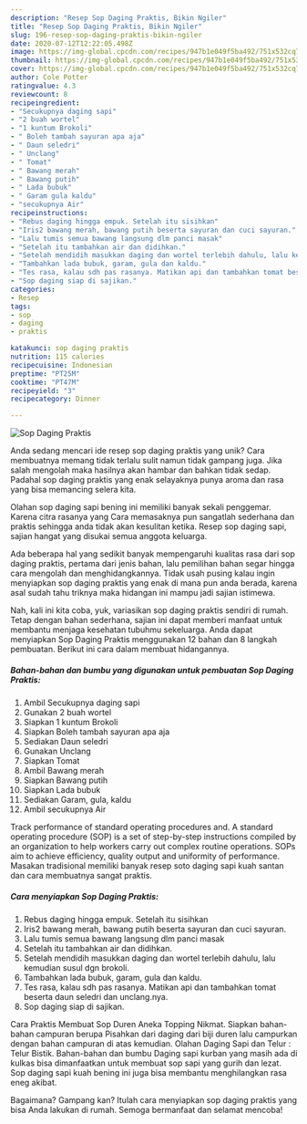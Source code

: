 ```yaml
---
description: "Resep Sop Daging Praktis, Bikin Ngiler"
title: "Resep Sop Daging Praktis, Bikin Ngiler"
slug: 196-resep-sop-daging-praktis-bikin-ngiler
date: 2020-07-12T12:22:05.498Z
image: https://img-global.cpcdn.com/recipes/947b1e049f5ba492/751x532cq70/sop-daging-praktis-foto-resep-utama.jpg
thumbnail: https://img-global.cpcdn.com/recipes/947b1e049f5ba492/751x532cq70/sop-daging-praktis-foto-resep-utama.jpg
cover: https://img-global.cpcdn.com/recipes/947b1e049f5ba492/751x532cq70/sop-daging-praktis-foto-resep-utama.jpg
author: Cole Potter
ratingvalue: 4.3
reviewcount: 8
recipeingredient:
- "Secukupnya daging sapi"
- "2 buah wortel"
- "1 kuntum Brokoli"
- " Boleh tambah sayuran apa aja"
- " Daun seledri"
- " Unclang"
- " Tomat"
- " Bawang merah"
- " Bawang putih"
- " Lada bubuk"
- " Garam gula kaldu"
- "secukupnya Air"
recipeinstructions:
- "Rebus daging hingga empuk. Setelah itu sisihkan"
- "Iris2 bawang merah, bawang putih beserta sayuran dan cuci sayuran."
- "Lalu tumis semua bawang langsung dlm panci masak"
- "Setelah itu tambahkan air dan didihkan."
- "Setelah mendidih masukkan daging dan wortel terlebih dahulu, lalu kemudian susul dgn brokoli."
- "Tambahkan lada bubuk, garam, gula dan kaldu."
- "Tes rasa, kalau sdh pas rasanya. Matikan api dan tambahkan tomat beserta daun seledri dan unclang.nya."
- "Sop daging siap di sajikan."
categories:
- Resep
tags:
- sop
- daging
- praktis

katakunci: sop daging praktis 
nutrition: 115 calories
recipecuisine: Indonesian
preptime: "PT25M"
cooktime: "PT47M"
recipeyield: "3"
recipecategory: Dinner

---
```



![Sop Daging Praktis](https://img-global.cpcdn.com/recipes/947b1e049f5ba492/751x532cq70/sop-daging-praktis-foto-resep-utama.jpg)

Anda sedang mencari ide resep sop daging praktis yang unik? Cara membuatnya memang tidak terlalu sulit namun tidak gampang juga. Jika salah mengolah maka hasilnya akan hambar dan bahkan tidak sedap. Padahal sop daging praktis yang enak selayaknya punya aroma dan rasa yang bisa memancing selera kita.

Olahan sop daging sapi bening ini memiliki banyak sekali penggemar. Karena citra rasanya yang Cara memasaknya pun sangatlah sederhana dan praktis sehingga anda tidak akan kesulitan ketika. Resep sop daging sapi, sajian hangat yang disukai semua anggota keluarga.

Ada beberapa hal yang sedikit banyak mempengaruhi kualitas rasa dari sop daging praktis, pertama dari jenis bahan, lalu pemilihan bahan segar hingga cara mengolah dan menghidangkannya. Tidak usah pusing kalau ingin menyiapkan sop daging praktis yang enak di mana pun anda berada, karena asal sudah tahu triknya maka hidangan ini mampu jadi sajian istimewa.


Nah, kali ini kita coba, yuk, variasikan sop daging praktis sendiri di rumah. Tetap dengan bahan sederhana, sajian ini dapat memberi manfaat untuk membantu menjaga kesehatan tubuhmu sekeluarga. Anda dapat menyiapkan Sop Daging Praktis menggunakan 12 bahan dan 8 langkah pembuatan. Berikut ini cara dalam membuat hidangannya.

<!--inarticleads1-->

##### Bahan-bahan dan bumbu yang digunakan untuk pembuatan Sop Daging Praktis:

1. Ambil Secukupnya daging sapi
1. Gunakan 2 buah wortel
1. Siapkan 1 kuntum Brokoli
1. Siapkan  Boleh tambah sayuran apa aja
1. Sediakan  Daun seledri
1. Gunakan  Unclang
1. Siapkan  Tomat
1. Ambil  Bawang merah
1. Siapkan  Bawang putih
1. Siapkan  Lada bubuk
1. Sediakan  Garam, gula, kaldu
1. Ambil secukupnya Air


Track performance of standard operating procedures and. A standard operating procedure (SOP) is a set of step-by-step instructions compiled by an organization to help workers carry out complex routine operations. SOPs aim to achieve efficiency, quality output and uniformity of performance. Masakan tradisional memiliki banyak resep soto daging sapi kuah santan dan cara membuatnya sangat praktis. 

<!--inarticleads2-->

##### Cara menyiapkan Sop Daging Praktis:

1. Rebus daging hingga empuk. Setelah itu sisihkan
1. Iris2 bawang merah, bawang putih beserta sayuran dan cuci sayuran.
1. Lalu tumis semua bawang langsung dlm panci masak
1. Setelah itu tambahkan air dan didihkan.
1. Setelah mendidih masukkan daging dan wortel terlebih dahulu, lalu kemudian susul dgn brokoli.
1. Tambahkan lada bubuk, garam, gula dan kaldu.
1. Tes rasa, kalau sdh pas rasanya. Matikan api dan tambahkan tomat beserta daun seledri dan unclang.nya.
1. Sop daging siap di sajikan.


Cara Praktis Membuat Sop Duren Aneka Topping Nikmat. Siapkan bahan-bahan campuran berupa Pisahkan dari daging dari biji duren lalu campurkan dengan bahan campuran di atas kemudian. Olahan Daging Sapi dan Telur : Telur Bistik. Bahan-bahan dan bumbu  Daging sapi kurban yang masih ada di kulkas bisa dimanfaatkan untuk membuat sop sapi yang gurih dan lezat. Sop daging sapi kuah bening ini juga bisa membantu menghilangkan rasa eneg akibat. 

Bagaimana? Gampang kan? Itulah cara menyiapkan sop daging praktis yang bisa Anda lakukan di rumah. Semoga bermanfaat dan selamat mencoba!
